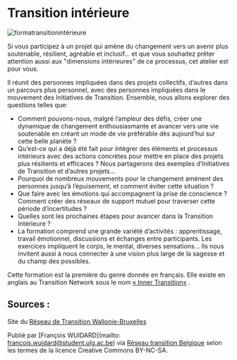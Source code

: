 <!--

---
title: Transition intérieure
description: Si vous participez à un projet qui amène du changement vers un avenir plus soutenable, résilient, agréable et inclusif… et que vous souhaitez prêter attention aussi aux "dimensions intérieures" de ce processus, cet atelier est pour vous.
image_url: https://github.com/multibao/contributions/blob/master/media/transition_interieure.jpg?raw=true
---

-->

# Transition intérieure

![formatransitionintérieure](http://www.reseautransition.be/wp-content/uploads/2014/07/P1070720-300x225.jpg)

Si vous participez à un projet qui amène du changement vers un avenir plus soutenable, résilient, agréable et inclusif… et que vous souhaitez prêter attention aussi aux "dimensions intérieures" de ce processus, cet atelier est pour vous.

Il réunit des personnes impliquées dans des projets collectifs, d’autres dans un parcours plus personnel, avec des personnes impliquées dans le mouvement des Initiatives de Transition. Ensemble, nous allons explorer des questions telles que:

* Comment pouvons-nous, malgré l’ampleur des défis, créer une dynamique de changement enthousiasmante et avancer vers une vie soutenable en créant un mode de vie préférable dès aujourd’hui sur cette belle planète ?
* Qu’est-ce qui a déjà été fait pour intégrer des éléments et processus intérieurs avec des actions concrètes pour mettre en place des projets plus résilients et efficaces ? Nous partagerons des exemples d’Initiatives de Transition et d’autres projets…
* Pourquoi de nombreux mouvements pour le changement amènent des personnes jusqu’à l’épuisement, et comment éviter cette situation ?
* Que faire avec les émotions qui accompagnent la prise de conscience ? Comment créer des réseaux de support mutuel pour traverser cette période d’incertitudes ?
* Quelles sont les prochaines étapes pour avancer dans la Transition Intérieure ?
* La formation comprend une grande variété d’activités : apprentissage, travail émotionnel, discussions et échanges entre participants. Les exercices impliquent le corps, le mental, diverses sensations… Ils nous invitent aussi à nous connecter à une vision plus large de la sagesse et du champ des possibles.

Cette formation est la première du genre donnée en français. Elle existe en anglais au Transition Network sous le nom [« Inner Transition«](http://www.transitionnetwork.org/training/courses/inner-transition) . 

## Sources : 

Site du [Réseau de Transition Wallonie-Bruxelles](http://www.reseautransition.be/support/transition-interieure/)

Publié par [François WUIDARD](mailto: francois.wuidard@student.ulg.ac.be) via [Réseau transition Belgique]( http://www.reseautransition.be/) selon les termes de la licence Creative Commons BY-NC-SA. 
